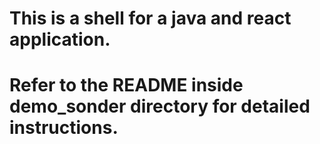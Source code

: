 # This is a shell for a java and react application.
# Refer to the README inside demo_sonder directory for detailed instructions.
